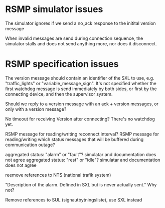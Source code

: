 
# RSMP simulator issues
The simulator ignores if we send a no_ack response to the initital version message

When invalid messages are send during connection sequence, the simulator stalls and does not send anything more, nor does it disconnect.


# RSMP specification issues
The version message should contain an identifier of the SXL to use, e.g. "traffic_lights" or "variable_message_sign".
It's not specified whether the first watchdog message is send immediately by both sides, or first by the connecting device, and then the supervisor system.

Should we reply to a version message with an ack + version messages, or only with a version message?

No timeout for receiving Version after connecting? There's no watchdog yet.

RSMP message for reading/writing reconnect interval?
RSMP message for reading/writing which status messages that will be buffered during communication outage?


aggregated status: "alarm" or "fault"? simulatar and documentation does not agree
aggregated status: "rest" or "idle"? simulatar and documentation does not agree

reemove references to NTS (national trafik system)

"Description of the alarm. Defined in SXL but is never actually sent." Why not?


Remove references to SUL (signautbytningsliste), use SXL instead

